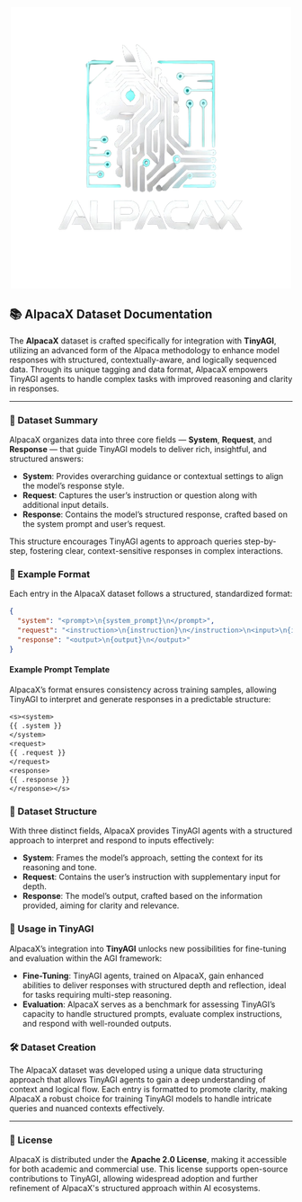 <p align="center">
  <img src="https://raw.githubusercontent.com/SullyGreene/AlpacaX/refs/heads/main/Static/logo.png" alt="AlpacaX Logo">
</p>

## 📚 AlpacaX Dataset Documentation

The **AlpacaX** dataset is crafted specifically for integration with **TinyAGI**, utilizing an advanced form of the Alpaca methodology to enhance model responses with structured, contextually-aware, and logically sequenced data. Through its unique tagging and data format, AlpacaX empowers TinyAGI agents to handle complex tasks with improved reasoning and clarity in responses.

---

### 📝 Dataset Summary

AlpacaX organizes data into three core fields — **System**, **Request**, and **Response** — that guide TinyAGI models to deliver rich, insightful, and structured answers:

- **System**: Provides overarching guidance or contextual settings to align the model’s response style.
- **Request**: Captures the user’s instruction or question along with additional input details.
- **Response**: Contains the model’s structured response, crafted based on the system prompt and user’s request.

This structure encourages TinyAGI agents to approach queries step-by-step, fostering clear, context-sensitive responses in complex interactions.

### 🔖 Example Format

Each entry in the AlpacaX dataset follows a structured, standardized format:

```json
{
  "system": "<prompt>\n{system_prompt}\n</prompt>",
  "request": "<instruction>\n{instruction}\n</instruction>\n<input>\n{input_text}\n</input>",
  "response": "<output>\n{output}\n</output>"
}
```

#### Example Prompt Template

AlpacaX’s format ensures consistency across training samples, allowing TinyAGI to interpret and generate responses in a predictable structure:

```plaintext
<s><system>
{{ .system }}
</system>
<request>
{{ .request }}
</request>
<response>
{{ .response }}
</response></s>
```

### 📂 Dataset Structure

With three distinct fields, AlpacaX provides TinyAGI agents with a structured approach to interpret and respond to inputs effectively:

- **System**: Frames the model’s approach, setting the context for its reasoning and tone.
- **Request**: Contains the user’s instruction with supplementary input for depth.
- **Response**: The model’s output, crafted based on the information provided, aiming for clarity and relevance.

### 🚀 Usage in TinyAGI

AlpacaX’s integration into **TinyAGI** unlocks new possibilities for fine-tuning and evaluation within the AGI framework:

- **Fine-Tuning**: TinyAGI agents, trained on AlpacaX, gain enhanced abilities to deliver responses with structured depth and reflection, ideal for tasks requiring multi-step reasoning.
- **Evaluation**: AlpacaX serves as a benchmark for assessing TinyAGI’s capacity to handle structured prompts, evaluate complex instructions, and respond with well-rounded outputs.

### 🛠 Dataset Creation

The AlpacaX dataset was developed using a unique data structuring approach that allows TinyAGI agents to gain a deep understanding of context and logical flow. Each entry is formatted to promote clarity, making AlpacaX a robust choice for training TinyAGI models to handle intricate queries and nuanced contexts effectively.

---

### 📜 License

AlpacaX is distributed under the **Apache 2.0 License**, making it accessible for both academic and commercial use. This license supports open-source contributions to TinyAGI, allowing widespread adoption and further refinement of AlpacaX's structured approach within AI ecosystems.
